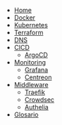 - [Home](https://github.com/Los-Externalistas/wiki/wiki)
- [Docker](https://github.com/Los-Externalistas/wiki/wiki/Docker)
- [Kubernetes](https://github.com/Los-Externalistas/wiki/wiki/Kubernetes)
- [Terraform](https://github.com/Los-Externalistas/wiki/wiki/Terraform)
- [DNS](https://github.com/Los-Externalistas/wiki/wiki/DNS)
- [CICD](https://github.com/Los-Externalistas/wiki/wiki/CICD)
    - [ArgoCD]()
- [Monitoring](https://github.com/Los-Externalistas/wiki/wiki/Monitoring)
    - [Grafana]()
    - [Centreon]()
- [Middleware](https://github.com/Los-Externalistas/wiki/wiki/Middleware)
    - [Traefik]()
    - [Crowdsec]()
    - [Authelia]()
- [Glosario](https://github.com/Los-Externalistas/wiki/wiki/Glosario)